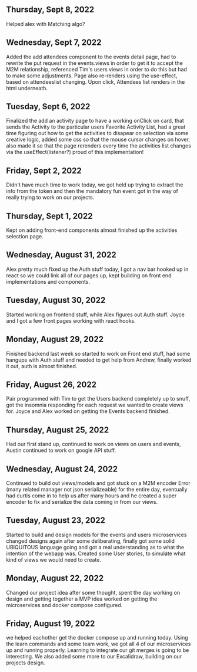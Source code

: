 
## Thursday, Sept 8, 2022
Helped alex with Matching algo?

## Wednesday, Sept 7, 2022
Added the add attendees component to the events detail page, had to rewrite the put request in the events.views in order to get it to accept the M2M relationship, referenced Tim's users views in order to do this but had to make some adjustments. Page also re-renders using the use-effect, based on attendeeslist changing. Upon click, Attendees list renders in the html underneath. 
## Tuesday, Sept 6, 2022
Finalized the add an activity page to have a working onClick on card, that sends the Activity to the particular users Favorite Activity List, had a great time figuring out how to get the activities to disapear on selection via some creative logic, added some css so that the mouse cursor changes on hover, also made it so that the page rerenders every time the activities list changes via the useEffect(listener?) proud of this implementation!
## Friday, Sept 2, 2022
Didn't have much time to work today, we got held up trying to extract the info from the token and then the mandatory fun event got in the way of really trying to work on our projects.

## Thursday, Sept 1, 2022
Kept on adding front-end components almost finished up the activities selection page.

## Wednesday, August 31, 2022
Alex pretty much fixed up the Auth stuff today, 
I got a nav bar hooked up in react so we could link all of our pages up, kept building on front end implementations and components. 

## Tuesday, August 30, 2022
Started working on frontend stuff, while Alex figures out Auth stuff. 
Joyce and I got a few front pages working with react hooks.

## Monday, August 29, 2022
Finished backend last week so started to work on Front end stuff, had some hangups with Auth stuff and needed to get help from Andrew, finally worked it out, auth is almost finished.

## Friday, August 26, 2022
Pair programmed with Tim to get the Users backend completely up to snuff, got the insomnia responding for each request we wanted to create views for. Joyce and Alex worked on getting the Events backend finished.

## Thursday, August 25, 2022
Had our first stand up, continued to work on views on users and events, Austin continued to work on google API stuff.
## Wednesday, August 24, 2022
Continued to build out views/models and got stuck on a M2M encoder Error (many related manager not json serializeable) for the entire day, eventually had curtis come in to help us after many hours and he created a super encoder to fix and serialize the data coming in from our views. 
## Tuesday, August 23, 2022
Started to build and design models for the events and users microservices
changed designs again after some deliberating, finally got some solid UBIQUITOUS language going and got a real understanding as to what the intention of the webapp was. Created some User stories, to simulate what kind of views we would need to create. 
## Monday, August 22, 2022
Changed our project idea after some thought,
spent the day working on design and getting together a MVP idea
worked on getting the microservices and docker compose configured. 

## Friday, August 19, 2022
we helped eachother get the docker compose up and running today. Using the learn commands and some team work, we got all 4 of our microservices up and running properly. Learning to integrate our git merges is going to be interesting. We also added some more to our Excalidraw, building on our projects design.
